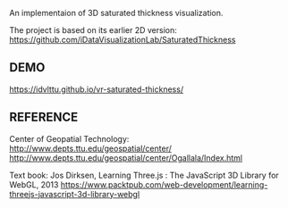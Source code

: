 An implementaion of 3D saturated thickness visualization.

The project is based on its earlier 2D version:
https://github.com/iDataVisualizationLab/SaturatedThickness

## DEMO

https://idvlttu.github.io/vr-saturated-thickness/

## REFERENCE

Center of Geopatial Technology:  
http://www.depts.ttu.edu/geospatial/center/
http://www.depts.ttu.edu/geospatial/center/Ogallala/Index.html

Text book: Jos Dirksen, Learning Three.js : The JavaScript 3D Library for WebGL, 2013
https://www.packtpub.com/web-development/learning-threejs-javascript-3d-library-webgl

